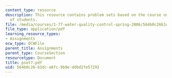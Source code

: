 ```yaml
---
content_type: resource
description: This resource contains problem sets based on the course understanding
  of students.
file: /media/courses/1-77-water-quality-control-spring-2006/564b0c26b1dca6fc9b9eddbd2fe57292_pset7.pdf
file_type: application/pdf
learning_resource_types:
- Assignments
ocw_type: OCWFile
parent_title: Assignments
parent_type: CourseSection
resourcetype: Document
title: pset7.pdf
uid: 564b0c26-b1dc-a6fc-9b9e-ddbd2fe57292
---
```

